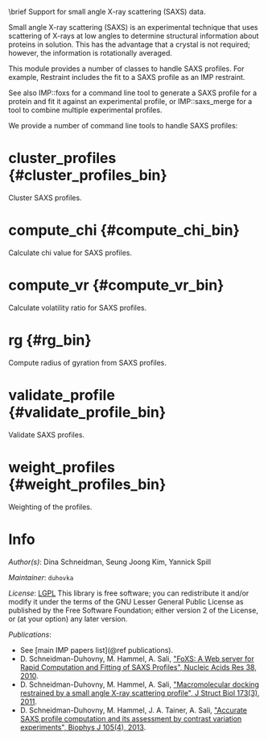 \brief Support for small angle X-ray scattering (SAXS) data.

Small angle X-ray scattering (SAXS) is an experimental technique that uses
scattering of X-rays at low angles to determine structural information about
proteins in solution. This has the advantage that a crystal is not required;
however, the information is rotationally averaged.

This module provides a number of classes to handle SAXS profiles. For example,
Restraint includes the fit to a SAXS profile as an IMP restraint.

See also IMP::foxs for a command line tool to generate a SAXS profile for a
protein and fit it against an experimental profile, or IMP::saxs_merge for a
tool to combine multiple experimental profiles.

We provide a number of command line tools to handle SAXS profiles:

# cluster_profiles {#cluster_profiles_bin}
Cluster SAXS profiles.

# compute_chi {#compute_chi_bin}
Calculate chi value for SAXS profiles.

# compute_vr {#compute_vr_bin}
Calculate volatility ratio for SAXS profiles.

# rg {#rg_bin}
Compute radius of gyration from SAXS profiles.

# validate_profile {#validate_profile_bin}
Validate SAXS profiles.

# weight_profiles {#weight_profiles_bin}
Weighting of the profiles.

# Info

_Author(s)_: Dina Schneidman, Seung Joong Kim, Yannick Spill

_Maintainer_: `duhovka`

_License_: [LGPL](https://www.gnu.org/licenses/old-licenses/lgpl-2.1.html)
This library is free software; you can redistribute it and/or
modify it under the terms of the GNU Lesser General Public
License as published by the Free Software Foundation; either
version 2 of the License, or (at your option) any later version.

_Publications_:
 - See [main IMP papers list](@ref publications).
 - D. Schneidman-Duhovny, M. Hammel, A. Sali, ["FoXS: A Web server for Rapid Computation and Fitting of SAXS Profiles", Nucleic Acids Res 38, 2010](https://www.ncbi.nlm.nih.gov/pubmed/20507903).
 - D. Schneidman-Duhovny, M. Hammel, A. Sali, ["Macromolecular docking restrained by a small angle X-ray scattering profile", J Struct Biol 173(3), 2011](https://www.ncbi.nlm.nih.gov/pubmed/20920583).
 - D. Schneidman-Duhovny, M. Hammel, J. A. Tainer, A. Sali, ["Accurate SAXS profile computation and its assessment by contrast variation experiments", Biophys J 105(4), 2013](https://www.ncbi.nlm.nih.gov/pubmed/23972848).
